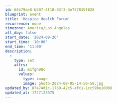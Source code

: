 ```yaml
---
id: 64b79ae8-b507-4f18-93f3-3e757819f628
blueprint: event
title: 'Hospice Health Forum'
recurrence: none
timezone: America/Los_Angeles
all_day: false
start_date: '2024-09-26'
start_time: '10:00'
end_time: '11:00'
description:
  -
    type: set
    attrs:
      id: m1fgh98c
      values:
        type: image
        image: photo-2024-09-05-14-56-50.jpg
updated_by: 87a74d1c-1760-42c5-afc1-1cc59be16098
updated_at: 1727123075
---
```

